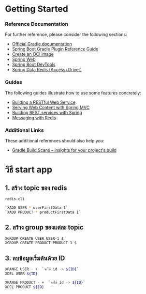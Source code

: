 # Getting Started

### Reference Documentation

For further reference, please consider the following sections:

* [Official Gradle documentation](https://docs.gradle.org)
* [Spring Boot Gradle Plugin Reference Guide](https://docs.spring.io/spring-boot/docs/3.0.5/gradle-plugin/reference/html/)
* [Create an OCI image](https://docs.spring.io/spring-boot/docs/3.0.5/gradle-plugin/reference/html/#build-image)
* [Spring Web](https://docs.spring.io/spring-boot/docs/3.0.5/reference/htmlsingle/#web)
* [Spring Boot DevTools](https://docs.spring.io/spring-boot/docs/3.0.5/reference/htmlsingle/#using.devtools)
* [Spring Data Redis (Access+Driver)](https://docs.spring.io/spring-boot/docs/3.0.5/reference/htmlsingle/#data.nosql.redis)

### Guides

The following guides illustrate how to use some features concretely:

* [Building a RESTful Web Service](https://spring.io/guides/gs/rest-service/)
* [Serving Web Content with Spring MVC](https://spring.io/guides/gs/serving-web-content/)
* [Building REST services with Spring](https://spring.io/guides/tutorials/rest/)
* [Messaging with Redis](https://spring.io/guides/gs/messaging-redis/)

### Additional Links

These additional references should also help you:

* [Gradle Build Scans – insights for your project's build](https://scans.gradle.com#gradle)



# วิธี start app 

## 1. สร้าง  topic ของ redis

```bash
redis-cli
````

```bash
`XADD USER * userFirstData 1`
`XADD PRODUCT * productFirstData 1`
```

## 2. สร้าง group ของแต่ละ topic 

```bash
XGROUP CREATE USER USER-1 $
XGROUP CREATE PRODUCT PRODUCT-1 $
```

## 3. ลบข้อมูลเริ่มต้นด้วย ID 

```bash
XRANGE USER - +  `จะได้ id -> ${ID}`
XDEL USER ${ID}
```

```bash
XRANGE PRODUCT - +  `จะได้ id -> ${ID}`
XDEL PRODUCT ${ID}
```


